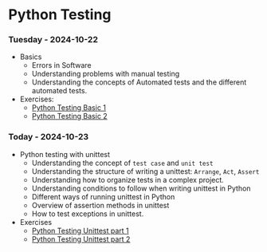 # Python Testing

### Tuesday - 2024-10-22
- Basics
    - Errors in Software
    - Understanding problems with manual testing
    - Understanding the concepts of Automated tests and the different automated tests.
- Exercises:
    - [Python Testing Basic 1](https://classroom.github.com/a/qTgKpvHA)
    - [Python Testing Basic 2](https://classroom.github.com/a/mxSCNZOs)

### Today - 2024-10-23
- Python testing with unittest
    - Understanding the concept of `test case` and `unit test`
    - Understanding the structure of writing a unittest: `Arrange`, `Act`, `Assert`
    - Understanding how to organize tests in a complex project.
    - Understanding conditions to follow when writing unittest in Python
    - Different ways of running unittest in Python
    - Overview of assertion methods in unittest
    - How to test exceptions in unittest.
- Exercises
    - [Python Testing Unittest part 1](https://classroom.github.com/a/b83jNeRV)
    - [Python Testing Unittest part 2](https://classroom.github.com/a/Aih-QGfR)
